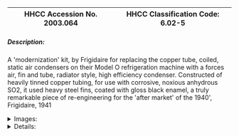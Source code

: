 | **HHCC Accession No. 2003.064** |**HHCC Classification Code:  6.02-5**|
| ----------- | ----------- |
##### Description:
A 'modernization' kit, by Frigidaire for replacing the copper tube, coiled, static air condensers on their Model O refrigeration machine with a forces air, fin and tube, radiator style, high efficiency condenser. Constructed of heavily tinned copper tubing, for use with corrosive, noxious anhydrous SO2, it used heavy steel fins, coated with gloss black enamel, a truly remarkable piece of re-engineering for the 'after market' of the 1940', Frigidaire, 1941


<details>
	<summary>Images:</summary>
<div class="gallery gallery-wrapper--full" contenteditable="false" data-is-empty="false" data-translation="Add images" data-columns="6">
<figure class="gallery__item"><a href="#DOMAIN_NAME#gallery/6.02-5.jpg" data-size="768x512"><img src="#DOMAIN_NAME#gallery/6.02-5-thumbnail.jpg" alt=""></a></figure>
</div>
</details>


<details>
	<summary>Details:</summary>

##### Group:
6.02 Refrigerating and Air Conditioning Condensers and Receivers - Commercial

##### Make:
Frigidaire

##### Manufacturer:
Frigidaire Corporation, Dayton Ohio

##### Model:
Frigidaire, Unit Package No. SA-50044

##### Serial No.:


##### Size:
22x6x 16'h

##### Weight:
35 lbs

##### Circa:
1941

##### Rating:
Exhibit, education, and research quality, demonstrating the construction and engineering design practices of the times, as well as the commitment of the refrigeration industry to servicing the 'after market' with product modifications and equipment upgrades in a period of rapid technological change

##### Patent Date/Number:


##### Provenance:
From York County (York Region) Ontario, once a rich agricultural hinterlands, attracting early settlement in the last years of the 18th century. Located on the north slopes of the Oak Ridges Moraine, within 20 miles of Toronto, the County would also attract early ex-urban development, to be come a wealthy market place for the emerging household and consumer technologies of the early and mid 20th century. 

This artifact was discovered in the 1950's in the used stock of T. H. Oliver, Refrigeration and Electric Sales and Service, Aurora, Ontario, an early worker in the field of agricultural, industrial and consumer technology. 

Original installation instructions included

##### Type and Design:


##### Construction:
Kit parts include fan blade, V belt, stabilising brackets and angle iron base

##### Material:


##### Special Features:


##### Accessories:


##### Capacities:


##### Performance Characteristics:


##### Operation:


##### Control and Regulation:


##### Targeted Market Segment:


##### Consumer Acceptance:


##### Merchandising:


##### Market Price:


##### Technological Significance:
A remarkable snap shot in time, demonstrating manufacturing and engineering practices for operation in the corrosive atmosphere of anhydrous sulphur dioxide, including the use of costly, heavy, tinned, coated copper and an enamelled steel case and fins. The enamelling of fins would represent a significant bow to the issue of corrosion resistance at the cost of lower heat transfer.

The streamlined air shroud is an indication of the increasingly engineering sophistication in airflow design, as well as manufacturing methods.

The high gloss sprayed finish is also a significant marker of the times, in contrast to the crude machine black finishes of items 061, 062, and 063, for example. Duco enamels and the spray techniques for applying them industrially was a significant technological advancement of the period.

##### Industrial Significance:
Of significance also is the commitment of Frigidaire to the continued use of anhydrous Sulphur dioxide well into the 1940's. It was a period in which much of the industry looked to system upgrades adapting then for use with the new chlorinated hydrocarbon refrigerants, non-corrosive and non-noxious.

##### Socio-economic Significance:


##### Socio-cultural Significance:


##### Donor:
G. Leslie Oliver, The T. H. Oliver HVACR Collection

##### HHCC Storage Location:


##### Tracking:


##### Bibliographic References:
Frigidaire parts list and installation instruction sheet, No SA-50044

##### Notes:


##### Related Reports:

</details>

